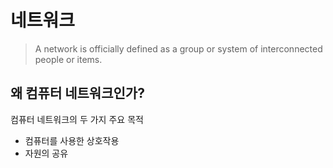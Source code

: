 # 네트워크

> A network is officially defined as a group or system of interconnected people or items.

## 왜 컴퓨터 네트워크인가?

컴퓨터 네트워크의 두 가지 주요 목적

- 컴퓨터를 사용한 상호작용
- 자원의 공유
